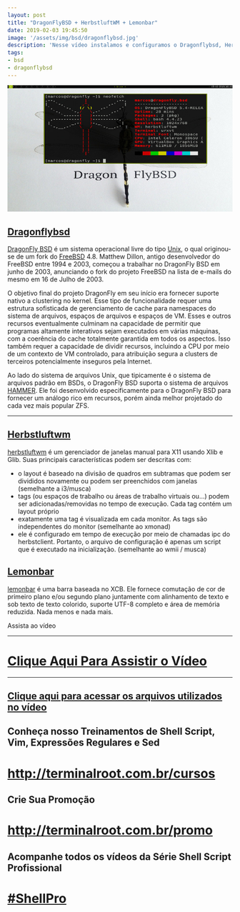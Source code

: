 ```yaml
---
layout: post
title: "DragonFlyBSD + HerbstluftWM + Lemonbar"
date: 2019-02-03 19:45:50
image: '/assets/img/bsd/dragonflybsd.jpg'
description: 'Nesse vídeo instalamos e configuramos o Dragonflybsd, Herbstluftwm e o Lemonbar.'
tags:
- bsd
- dragonflybsd
---
```


![DragonFlyBSD + HerbstluftWM + Lemonbar](/assets/img/bsd/dragonflybsd.jpg)

## [Dragonflybsd](http://www.dragonflybsd.org/)

[DragonFly BSD](http://www.dragonflybsd.org/) é um sistema operacional livre do tipo [Unix](http://terminalroot.com.br/2016/11/blog-linux-unix.html), o qual originou-se de um fork do [FreeBSD](http://terminalroot.com.br/2017/09/por-que-freebsd.html) 4.8. Matthew Dillon, antigo desenvolvedor do FreeBSD entre 1994 e 2003, começou a trabalhar no DragonFly BSD em junho de 2003, anunciando o fork do projeto FreeBSD na lista de e-mails do mesmo em 16 de Julho de 2003.

O objetivo final do projeto DragonFly em seu início era fornecer suporte nativo a clustering no kernel. Esse tipo de funcionalidade requer uma estrutura sofisticada de gerenciamento de cache para namespaces do sistema de arquivos, espaços de arquivos e espaços de VM. Esses e outros recursos eventualmente culminam na capacidade de permitir que programas altamente interativos sejam executados em várias máquinas, com a coerência do cache totalmente garantida em todos os aspectos. Isso também requer a capacidade de dividir recursos, incluindo a CPU por meio de um contexto de VM controlado, para atribuição segura a clusters de terceiros potencialmente inseguros pela Internet.

Ao lado do sistema de arquivos Unix, que tipicamente é o sistema de arquivos padrão em BSDs, o DragonFly BSD suporta o sistema de arquivos [HAMMER](http://www.dragonflybsd.org/hammer/). Ele foi desenvolvido especificamente para o DragonFly BSD para fornecer um análogo rico em recursos, porém ainda melhor projetado do cada vez mais popular ZFS.

***

## [Herbstluftwm](http://herbstluftwm.org/)

[herbstluftwm](http://herbstluftwm.org/) é um gerenciador de janelas manual para X11 usando Xlib e Glib. Suas principais características podem ser descritas com:
+ o layout é baseado na divisão de quadros em subtramas que podem ser divididos novamente ou podem ser preenchidos com janelas (semelhante a i3/musca)
+ tags (ou espaços de trabalho ou áreas de trabalho virtuais ou…) podem ser adicionadas/removidas no tempo de execução. Cada tag contém um layout próprio
+ exatamente uma tag é visualizada em cada monitor. As tags são independentes do monitor (semelhante ao xmonad)
+ ele é configurado em tempo de execução por meio de chamadas ipc do herbstclient. Portanto, o arquivo de configuração é apenas um script que é executado na inicialização. (semelhante ao wmii / musca)

## [Lemonbar](https://github.com/LemonBoy/bar)

[lemonbar](https://github.com/LemonBoy/bar) é uma barra baseada no XCB. Ele fornece comutação de cor de primeiro plano e/ou  segundo plano juntamente com alinhamento de texto e sob texto de texto colorido, suporte UTF-8 completo e área de memória reduzida. Nada menos e nada mais.

Assista ao vídeo

***

# [Clique Aqui Para Assistir o Vídeo](https://youtu.be/cI5rPUnNi1I)

***

## [Clique aqui para acessar os arquivos utilizados no vídeo](http://bit.ly/2DRmkXH)

## Conheça nosso Treinamentos de Shell Script, Vim, Expressões Regulares e Sed
# <http://terminalroot.com.br/cursos>

## Crie Sua Promoção
# <http://terminalroot.com.br/promo>

## Acompanhe todos os vídeos da **Série Shell Script Profissional**
# [#ShellPro](http://bit.ly/shell-pro-root)

<script async src="https://pagead2.googlesyndication.com/pagead/js/adsbygoogle.js"></script>

<!-- Informat -->
<ins class="adsbygoogle"
 style="display:block"
 data-ad-client="ca-pub-2838251107855362"
 data-ad-slot="2327980059"
 data-ad-format="auto"
 data-full-width-responsive="true"></ins>

<script>
(adsbygoogle = window.adsbygoogle || []).push({});
</script>

